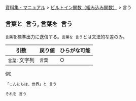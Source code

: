 [資料集・マニュアル](../../ja.md) > [ビルトイン関数（組み込み関数）](../built_ins.md) > 言う

## `言葉と 言う`, `言葉を 言う`

`言葉`を標準出力に送信する。`言葉を 言う`とは文法的な差のみ。

| 引数           | 戻り値 | ひらがな可能 |
| -------------- | ------ | ------------ |
| `言葉`: 文字列 | `言葉` | ○           |

例）

```
「こんにちは、世界」と 言う

それを 言う
```